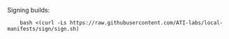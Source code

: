 Signing builds:

        bash <(curl -Ls https://raw.githubusercontent.com/ATI-labs/local-manifests/sign/sign.sh)
